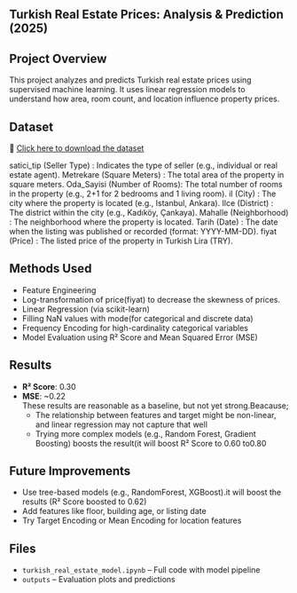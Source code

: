 ## Turkish Real Estate Prices: Analysis & Prediction (2025) ##

## Project Overview
This project analyzes and predicts Turkish real estate prices using supervised machine learning. It uses linear regression models to understand how area, room count, and location influence property prices.

## Dataset
🔗 [Click here to download the dataset]([https://example.com/dataset-link.csv](https://www.kaggle.com/datasets/emrekaradag/real-estate-prices-in-turkey-2025/data?select=processed_turkish_house_sales.csv))

satici_tip (Seller Type)    : Indicates the type of seller (e.g., individual or real estate agent).
Metrekare (Square Meters)   : The total area of the property in square meters.
Oda_Sayisi (Number of Rooms): The total number of rooms in the property (e.g., 2+1 for 2 bedrooms and 1 living room).
il (City)                   : The city where the property is located (e.g., Istanbul, Ankara).
Ilce (District)             : The district within the city (e.g., Kadıköy, Çankaya).
Mahalle (Neighborhood)      : The neighborhood where the property is located.
Tarih (Date)                : The date when the listing was published or recorded (format: YYYY-MM-DD).
fiyat (Price)               : The listed price of the property in Turkish Lira (TRY).

## Methods Used
- Feature Engineering
- Log-transformation of price(fiyat) to decrease the skewness of prices.
- Linear Regression (via scikit-learn)
- Filling NaN values with mode(for categorical and discrete data)
- Frequency Encoding for high-cardinality categorical variables
- Model Evaluation using R² Score and Mean Squared Error (MSE)

## Results
- **R² Score**: 0.30
- **MSE**: ~0.22  
These results are reasonable as a baseline, but not yet strong.Beacause;
    - The relationship between features and target might be non-linear, and linear regression may not capture that well
    - Trying more complex models (e.g., Random Forest, Gradient Boosting)  boosts the result(it will boost R² Score to 0.60 to0.80


## Future Improvements
- Use tree-based models (e.g., RandomForest, XGBoost).it will boost the results (R² Score boosted to 0.62)
- Add features like floor, building age, or listing date
- Try Target Encoding or Mean Encoding for location features

## Files
- `turkish_real_estate_model.ipynb` – Full code with model pipeline
- `outputs` – Evaluation plots and predictions



